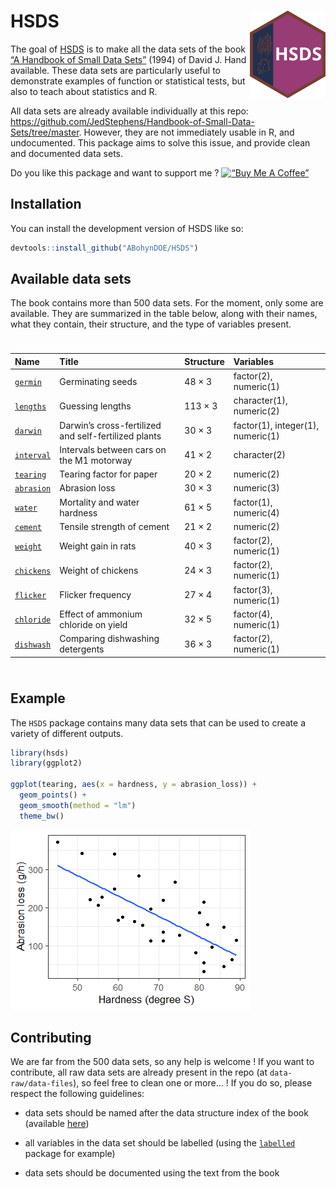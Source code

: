 

<!-- README.md is generated from README.qmd. Please edit that file -->

# HSDS <img src="man/figures/logo.svg" align="right" height="140"/>

The goal of [HSDS](https://github.com/ABohynDOE/HSDS) is to make all the
data sets of the book [“A Handbook of Small Data
Sets”](https://www.routledge.com/A-Handbook-of-Small-Data-Sets/Hand-Daly-McConway-Lunn-Ostrowski/p/book/9780367449667)
(1994) of David J. Hand available. These data sets are particularly
useful to demonstrate examples of function or statistical tests, but
also to teach about statistics and R.

All data sets are already available individually at this repo:
<https://github.com/JedStephens/Handbook-of-Small-Data-Sets/tree/master>.
However, they are not immediately usable in R, and undocumented. This
package aims to solve this issue, and provide clean and documented data
sets.

Do you like this package and want to support me ? [![“Buy Me A
Coffee”](https://www.buymeacoffee.com/assets/img/custom_images/orange_img.png)](https://www.buymeacoffee.com/abohyn)

## Installation

You can install the development version of HSDS like so:

``` r
devtools::install_github("ABohynDOE/HSDS")
```

## Available data sets

The book contains more than 500 data sets. For the moment, only some are
available. They are summarized in the table below, along with their
names, what they contain, their structure, and the type of variables
present.

<div>

<div id="lbpqxqkaag" style="padding-left:0px;padding-right:0px;padding-top:10px;padding-bottom:10px;overflow-x:auto;overflow-y:auto;width:auto;height:auto;">
  &#10;  

| Name                                                                  | Title                                                | Structure | Variables                         |
|:----------------------------------------------------------------------|:-----------------------------------------------------|:----------|:----------------------------------|
| [`germin`](http://abohyndoe.github.io/HSDS/reference/germin.html)     | Germinating seeds                                    | 48 × 3    | factor(2), numeric(1)             |
| [`lengths`](http://abohyndoe.github.io/HSDS/reference/lengths.html)   | Guessing lengths                                     | 113 × 3   | character(1), numeric(2)          |
| [`darwin`](http://abohyndoe.github.io/HSDS/reference/darwin.html)     | Darwin’s cross-fertilized and self-fertilized plants | 30 × 3    | factor(1), integer(1), numeric(1) |
| [`interval`](http://abohyndoe.github.io/HSDS/reference/interval.html) | Intervals between cars on the M1 motorway            | 41 × 2    | character(2)                      |
| [`tearing`](http://abohyndoe.github.io/HSDS/reference/tearing.html)   | Tearing factor for paper                             | 20 × 2    | numeric(2)                        |
| [`abrasion`](http://abohyndoe.github.io/HSDS/reference/abrasion.html) | Abrasion loss                                        | 30 × 3    | numeric(3)                        |
| [`water`](http://abohyndoe.github.io/HSDS/reference/water.html)       | Mortality and water hardness                         | 61 × 5    | factor(1), numeric(4)             |
| [`cement`](http://abohyndoe.github.io/HSDS/reference/cement.html)     | Tensile strength of cement                           | 21 × 2    | numeric(2)                        |
| [`weight`](http://abohyndoe.github.io/HSDS/reference/weight.html)     | Weight gain in rats                                  | 40 × 3    | factor(2), numeric(1)             |
| [`chickens`](http://abohyndoe.github.io/HSDS/reference/chickens.html) | Weight of chickens                                   | 24 × 3    | factor(2), numeric(1)             |
| [`flicker`](http://abohyndoe.github.io/HSDS/reference/flicker.html)   | Flicker frequency                                    | 27 × 4    | factor(3), numeric(1)             |
| [`chloride`](http://abohyndoe.github.io/HSDS/reference/chloride.html) | Effect of ammonium chloride on yield                 | 32 × 5    | factor(4), numeric(1)             |
| [`dishwash`](http://abohyndoe.github.io/HSDS/reference/dishwash.html) | Comparing dishwashing detergents                     | 36 × 3    | factor(2), numeric(1)             |

</div>

</div>

## Example

The `HSDS` package contains many data sets that can be used to create a
variety of different outputs.

``` r
library(hsds)
library(ggplot2)

ggplot(tearing, aes(x = hardness, y = abrasion_loss)) +
  geom_points() +
  geom_smooth(method = "lm")
  theme_bw()
```

![](man/figures/README-example1-1.png)

## Contributing

We are far from the 500 data sets, so any help is welcome ! If you want
to contribute, all raw data sets are already present in the repo (at
`data-raw/data-files`), so feel free to clean one or more… ! If you do
so, please respect the following guidelines:

- data sets should be named after the data structure index of the book
  (available
  [here](https://github.com/JedStephens/Handbook-of-Small-Data-Sets/blob/master/data_structure_index_HSDS.pdf))

- all variables in the data set should be labelled (using the
  [`labelled`](https://cran.r-project.org/web/packages/labelled/vignettes/intro_labelled.html)
  package for example)

- data sets should be documented using the text from the book
